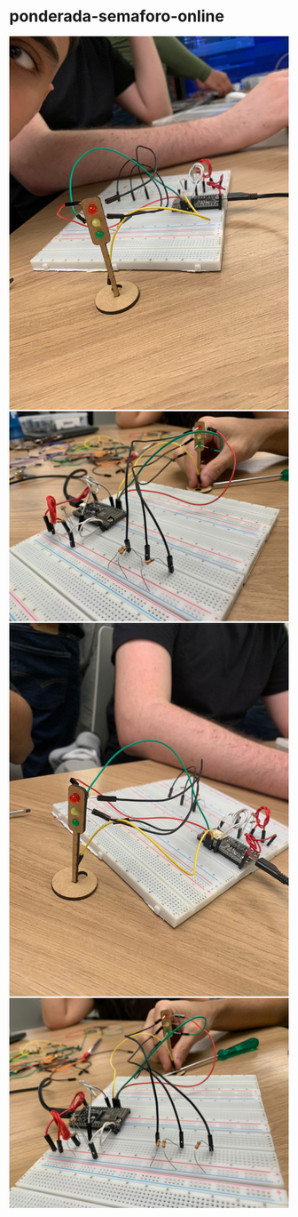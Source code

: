 # ponderada-semaforo-online

<img src="./1.jpeg">
<img src="./2.jpeg">
<img src="./3.jpeg">
<img src="./4.jpeg">